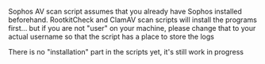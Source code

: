 Sophos AV scan script assumes that you already have Sophos installed beforehand. RootkitCheck and ClamAV scan scripts will install the programs first... but if you are not "user" on your machine, please change that to your actual username so that the script has a place to store the logs

There is no "installation" part in the scripts yet, it's still work in progress

